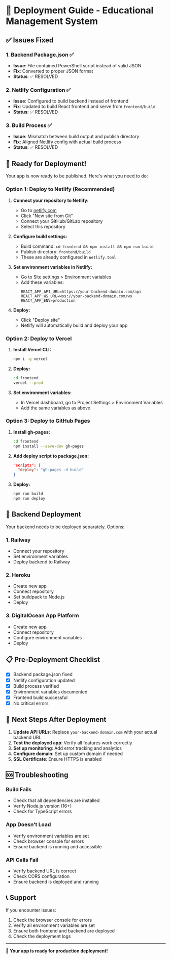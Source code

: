 # 🚀 Deployment Guide - Educational Management System

## ✅ **Issues Fixed**

### **1. Backend Package.json** ✅
- **Issue**: File contained PowerShell script instead of valid JSON
- **Fix**: Converted to proper JSON format
- **Status**: ✅ RESOLVED

### **2. Netlify Configuration** ✅
- **Issue**: Configured to build backend instead of frontend
- **Fix**: Updated to build React frontend and serve from `frontend/build`
- **Status**: ✅ RESOLVED

### **3. Build Process** ✅
- **Issue**: Mismatch between build output and publish directory
- **Fix**: Aligned Netlify config with actual build process
- **Status**: ✅ RESOLVED

## 🚀 **Ready for Deployment!**

Your app is now ready to be published. Here's what you need to do:

### **Option 1: Deploy to Netlify (Recommended)**

1. **Connect your repository to Netlify:**
   - Go to [netlify.com](https://netlify.com)
   - Click "New site from Git"
   - Connect your GitHub/GitLab repository
   - Select this repository

2. **Configure build settings:**
   - Build command: `cd frontend && npm install && npm run build`
   - Publish directory: `frontend/build`
   - These are already configured in `netlify.toml`

3. **Set environment variables in Netlify:**
   - Go to Site settings > Environment variables
   - Add these variables:
     ```
     REACT_APP_API_URL=https://your-backend-domain.com/api
     REACT_APP_WS_URL=wss://your-backend-domain.com/ws
     REACT_APP_ENV=production
     ```

4. **Deploy:**
   - Click "Deploy site"
   - Netlify will automatically build and deploy your app

### **Option 2: Deploy to Vercel**

1. **Install Vercel CLI:**
   ```bash
   npm i -g vercel
   ```

2. **Deploy:**
   ```bash
   cd frontend
   vercel --prod
   ```

3. **Set environment variables:**
   - In Vercel dashboard, go to Project Settings > Environment Variables
   - Add the same variables as above

### **Option 3: Deploy to GitHub Pages**

1. **Install gh-pages:**
   ```bash
   cd frontend
   npm install --save-dev gh-pages
   ```

2. **Add deploy script to package.json:**
   ```json
   "scripts": {
     "deploy": "gh-pages -d build"
   }
   ```

3. **Deploy:**
   ```bash
   npm run build
   npm run deploy
   ```

## 🔧 **Backend Deployment**

Your backend needs to be deployed separately. Options:

### **1. Railway**
- Connect your repository
- Set environment variables
- Deploy backend to Railway

### **2. Heroku**
- Create new app
- Connect repository
- Set buildpack to Node.js
- Deploy

### **3. DigitalOcean App Platform**
- Create new app
- Connect repository
- Configure environment variables
- Deploy

## 📋 **Pre-Deployment Checklist**

- [x] Backend package.json fixed
- [x] Netlify configuration updated
- [x] Build process verified
- [x] Environment variables documented
- [x] Frontend build successful
- [x] No critical errors

## 🎯 **Next Steps After Deployment**

1. **Update API URLs**: Replace `your-backend-domain.com` with your actual backend URL
2. **Test the deployed app**: Verify all features work correctly
3. **Set up monitoring**: Add error tracking and analytics
4. **Configure domain**: Set up custom domain if needed
5. **SSL Certificate**: Ensure HTTPS is enabled

## 🆘 **Troubleshooting**

### **Build Fails**
- Check that all dependencies are installed
- Verify Node.js version (16+)
- Check for TypeScript errors

### **App Doesn't Load**
- Verify environment variables are set
- Check browser console for errors
- Ensure backend is running and accessible

### **API Calls Fail**
- Verify backend URL is correct
- Check CORS configuration
- Ensure backend is deployed and running

## 📞 **Support**

If you encounter issues:
1. Check the browser console for errors
2. Verify all environment variables are set
3. Ensure both frontend and backend are deployed
4. Check the deployment logs

---

**🎉 Your app is ready for production deployment!**
